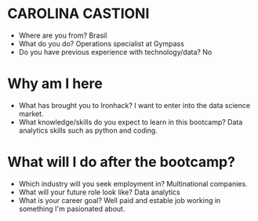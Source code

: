 # CAROLINA CASTIONI

* Where are you from? Brasil
* What do you do? Operations specialist at Gympass
* Do you have previous experience with technology/data? No

# Why am I here

* What has brought you to Ironhack? I want to enter into the data science market.
* What knowledge/skills do you expect to learn in this bootcamp? Data analytics skills such as python and coding.

# What will I do after the bootcamp?

* Which industry will you seek employment in? Multinational companies.
* What will your future role look like? Data analytics
* What is your career goal? Well paid and estable job working in something I'm pasionated about.
